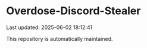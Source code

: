 # Overdose-Discord-Stealer

Last updated: 2025-06-02 18:12:41

This repository is automatically maintained.
